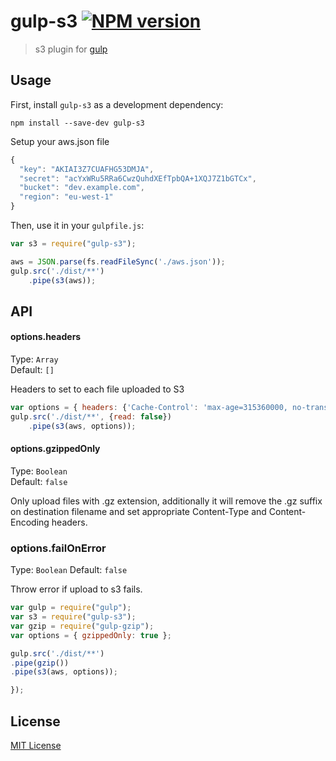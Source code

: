 # gulp-s3 [![NPM version][npm-image]][npm-url]

> s3 plugin for [gulp](https://github.com/wearefractal/gulp)

## Usage

First, install `gulp-s3` as a development dependency:

```shell
npm install --save-dev gulp-s3
```

Setup your aws.json file
```javascript
{
  "key": "AKIAI3Z7CUAFHG53DMJA",
  "secret": "acYxWRu5RRa6CwzQuhdXEfTpbQA+1XQJ7Z1bGTCx",
  "bucket": "dev.example.com",
  "region": "eu-west-1"
}
```

Then, use it in your `gulpfile.js`:
```javascript
var s3 = require("gulp-s3");

aws = JSON.parse(fs.readFileSync('./aws.json'));
gulp.src('./dist/**')
    .pipe(s3(aws));
```

## API


#### options.headers

Type: `Array`          
Default: `[]`

Headers to set to each file uploaded to S3

```javascript
var options = { headers: {'Cache-Control': 'max-age=315360000, no-transform, public'} }
gulp.src('./dist/**', {read: false})
    .pipe(s3(aws, options));
```

#### options.gzippedOnly

Type: `Boolean`          
Default: `false`

Only upload files with .gz extension, additionally it will remove the .gz suffix on destination filename and set appropriate Content-Type and Content-Encoding headers.


### options.failOnError
Type: `Boolean`
Default: `false`

Throw error if upload to s3 fails.

```javascript
var gulp = require("gulp");
var s3 = require("gulp-s3");
var gzip = require("gulp-gzip");
var options = { gzippedOnly: true };

gulp.src('./dist/**')
.pipe(gzip())
.pipe(s3(aws, options));

});
```

## License

[MIT License](http://en.wikipedia.org/wiki/MIT_License)

[npm-url]: https://npmjs.org/package/gulp-s3
[npm-image]: https://badge.fury.io/js/gulp-s3.png
